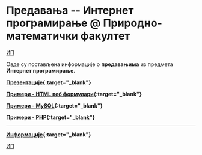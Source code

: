 # Предавања -- Интернет програмирање @ Природно-математички факултет

[ИП](../README.md)

Овде су постављена информације о **предавањима** из предмета **Интернет програмирање**.  

**[Презентације](https://github.com/PmfBlIP/IP/tree/master/predavanja/prezentacije){:target="_blank"}**

**[Примери - HTML веб фoрмулари](https://github.com/PmfBlIP/IP/tree/master/predavanja/primeri-html-formulari){:target="_blank"}**

**[Примери - MySQL](https://github.com/PmfBlIP/IP/tree/master/predavanja/primeri-MySql){:target="_blank"}**

**[Примери - PHP](https://github.com/PmfBlIP/IP/tree/master/predavanja/primeri-php){:target="_blank"}**

---

**[Информације](info/README.md){:target="_blank"}**

[ИП](../README.md)